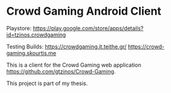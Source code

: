 # Crowd Gaming Android Client

Playstore:
https://play.google.com/store/apps/details?id=tzinos.crowdgaming

Testing Builds:
https://crowdgaming.it.teithe.gr/
https://crowd-gaming.skourtis.me

This is a client for the Crowd Gaming web application https://github.com/gtzinos/Crowd-Gaming.

This project is part of my thesis.
